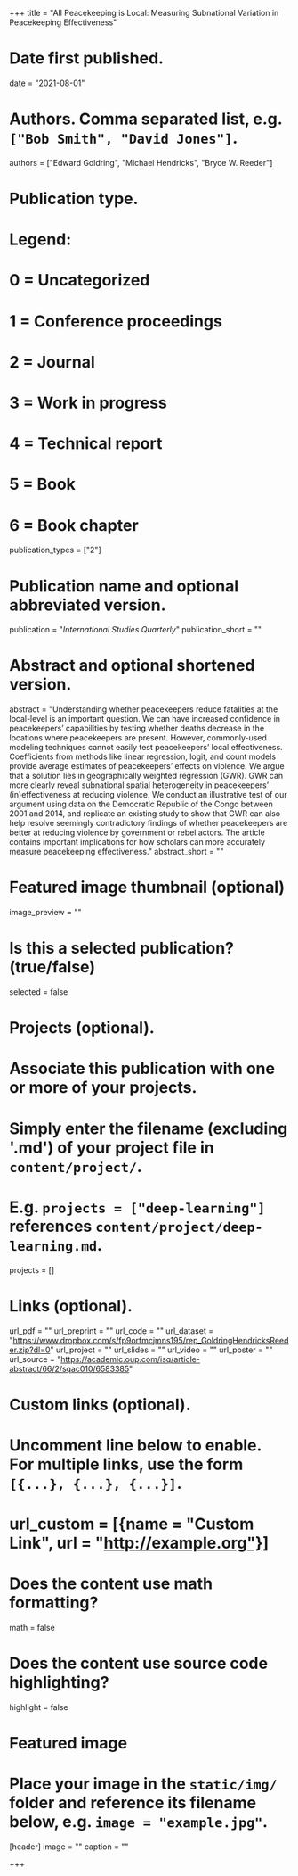 +++
title = "All Peacekeeping is Local: Measuring Subnational Variation in Peacekeeping Effectiveness"

# Date first published.
date = "2021-08-01"

# Authors. Comma separated list, e.g. `["Bob Smith", "David Jones"]`.
authors = ["Edward Goldring", "Michael Hendricks", "Bryce W. Reeder"]

# Publication type.
# Legend:
# 0 = Uncategorized
# 1 = Conference proceedings
# 2 = Journal
# 3 = Work in progress
# 4 = Technical report
# 5 = Book
# 6 = Book chapter
publication_types = ["2"]

# Publication name and optional abbreviated version.
publication = "*International Studies Quarterly*"
publication_short = ""

# Abstract and optional shortened version.
abstract = "Understanding whether peacekeepers reduce fatalities at the local-level is an important question. We can have increased confidence in peacekeepers’ capabilities by testing whether deaths decrease in the locations where peacekeepers are present. However, commonly-used modeling techniques cannot easily test peacekeepers’ local effectiveness. Coefficients from methods like linear regression, logit, and count models provide average estimates of peacekeepers’ effects on violence. We argue that a solution lies in geographically weighted regression (GWR). GWR can more clearly reveal subnational spatial heterogeneity in peacekeepers’ (in)effectiveness at reducing violence. We conduct an illustrative test of our argument using data on the Democratic Republic of the Congo between 2001 and 2014, and replicate an existing study to show that GWR can also help resolve seemingly contradictory findings of whether peacekeepers are better at reducing violence by government or rebel actors. The article contains important implications for how scholars can more accurately measure peacekeeping effectiveness."
abstract_short = ""

# Featured image thumbnail (optional)
image_preview = ""

# Is this a selected publication? (true/false)
selected = false

# Projects (optional).
#   Associate this publication with one or more of your projects.
#   Simply enter the filename (excluding '.md') of your project file in `content/project/`.
#   E.g. `projects = ["deep-learning"]` references `content/project/deep-learning.md`.
projects = []

# Links (optional).
url_pdf = ""
url_preprint = ""
url_code = ""
url_dataset = "https://www.dropbox.com/s/fp9orfmcjmns195/rep_GoldringHendricksReeder.zip?dl=0"
url_project = ""
url_slides = ""
url_video = ""
url_poster = ""
url_source = "https://academic.oup.com/isq/article-abstract/66/2/sqac010/6583385"

# Custom links (optional).
#   Uncomment line below to enable. For multiple links, use the form `[{...}, {...}, {...}]`.
# url_custom = [{name = "Custom Link", url = "http://example.org"}]

# Does the content use math formatting?
math = false

# Does the content use source code highlighting?
highlight = false

# Featured image
# Place your image in the `static/img/` folder and reference its filename below, e.g. `image = "example.jpg"`.
[header]
image = ""
caption = ""

+++
